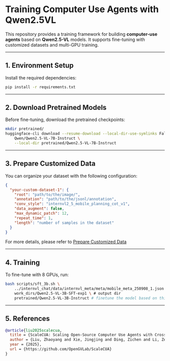 # Training Computer Use Agents with Qwen2.5VL

This repository provides a training framework for building **computer-use agents** based on **Qwen2.5-VL** models. It supports fine-tuning with customized datasets and multi-GPU training.

---

## 1. Environment Setup

Install the required dependencies:

```bash
pip install -r requirements.txt
```

---

## 2. Download Pretrained Models

Before fine-tuning, download the pretrained checkpoints:

```bash
mkdir pretrained/
huggingface-cli download --resume-download --local-dir-use-symlinks False \
    Qwen/Qwen2.5-VL-7B-Instruct \
    --local-dir pretrained/Qwen2.5-VL-7B-Instruct
```

---

## 3. Prepare Customized Data

You can organize your dataset with the following configuration:

```json
{
  "your-custom-dataset-1": {
    "root": "path/to/the/image/",
    "annotation": "path/to/the/jsonl/annotation",
    "conv_style": "internvl2_5_mobile_planning_cot_v1",
    "data_augment": false,
    "max_dynamic_patch": 12,
    "repeat_time": 1,
    "length": "number of samples in the dataset"
  }
}
```

For more details, please refer to [Prepare Customized Data](https://github.com/OpenGVLab/OpenCUA/blob/main/agent-sft/internvl_chat/README.md#prepare-customized-data)

---

## 4. Training

To fine-tune with 8 GPUs, run:

```bash
bash scripts/sft_3b.sh \
    ../internvl_chat/data/internvl_meta/meta/mobile_meta_250908_1.json \ # training data
    work_dirs/Qwen2.5-VL-3B-SFT-exp1 \ # output dir
    pretrained/Qwen2.5-VL-3B-Instruct # finetune the model based on this pretrained model
```

---

## 5. References

```bibtex
@article{liu2025scalecua,
  title = {ScaleCUA: Scaling Open-Source Computer Use Agents with Cross-Platform Data},
  author = {Liu, Zhaoyang and Xie, Jingjing and Ding, Zichen and Li, Zehao and Yang, Bowen and Wu, Zhenyu and Wang, Xuehui and Sun, Qiushi and Liu, Shi and Wang, Weiyun and Ye, Shenglong and Li, Qingyun and Dong, Xuan and Yu, Yue and Lu, Chenyu and Mo, YunXiang and Yan, Yao and Tian, Zeyue and Zhang, Xiao and Huang, Yuan and Liu, Yiqian and Su, Weijie and Luo, Gen and Yue, Xiangyu and Qi, Biqing and Chen, Kai and Zhou, Bowen and Qiao, Yu and Chen, Qifeng and Wang, Wenhai},
  year = {2025},
  url = {https://github.com/OpenGVLab/ScaleCUA}
}
```
